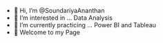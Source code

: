 - 👋 Hi, I’m @SoundariyaAnanthan
- 👀 I’m interested in ... Data Analysis
- 🌱 I’m currently practicing ... Power BI and Tableau
- 💞️ Welcome to my Page

<!---
SoundariyaAnanthan/SoundariyaAnanthan is a ✨ special ✨ repository because its `README.md` (this file) appears on your GitHub profile.
You can click the Preview link to take a look at your changes.
--->
